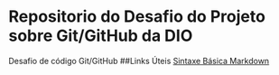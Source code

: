 # Repositorio do Desafio do Projeto sobre Git/GitHub da DIO
Desafio de código Git/GitHub 
##Links Úteis
[Sintaxe Básica  Markdown](https://www.markdownguide.org/)
